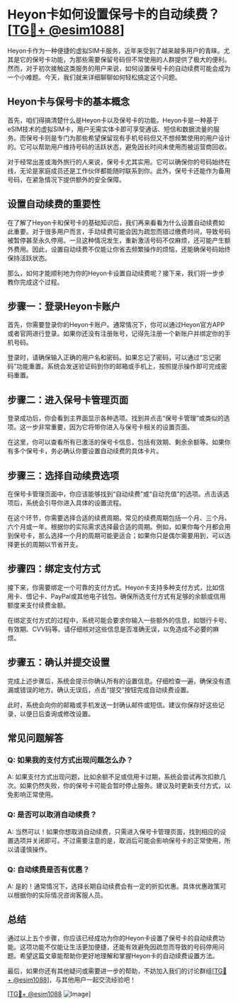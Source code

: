 # Heyon卡如何设置保号卡的自动续费？[[TG💪+ @esim1088](https://t.me/s/esim1088)]

Heyon卡作为一种便捷的虚拟SIM卡服务，近年来受到了越来越多用户的青睐。尤其是它的保号卡功能，为那些需要保留号码但不常使用的人群提供了极大的便利。然而，对于初次接触这类服务的用户来说，如何设置保号卡的自动续费可能会成为一个小难题。今天，我们就来详细聊聊如何轻松搞定这个问题。

## Heyon卡与保号卡的基本概念

首先，咱们得搞清楚什么是Heyon卡以及保号卡的功能。Heyon卡是一种基于eSIM技术的虚拟SIM卡，用户无需实体卡即可享受通话、短信和数据流量的服务。而保号卡则是专门为那些希望保留现有手机号码但又不想频繁使用的用户设计的。它可以帮助用户维持号码的活跃状态，避免因长时间未使用而被运营商回收。

对于经常出差或海外旅行的人来说，保号卡尤其实用。它可以确保你的号码始终在线，无论是家庭成员还是工作伙伴都能随时联系到你。此外，保号卡还能作为备用号码，在紧急情况下提供额外的安全保障。

## 设置自动续费的重要性

在了解了Heyon卡和保号卡的基础知识后，我们再来看看为什么设置自动续费如此重要。对于很多用户而言，手动续费可能会因为疏忽而错过缴费时间，导致号码被暂停甚至永久停用。一旦这种情况发生，重新激活号码不仅麻烦，还可能产生额外费用。因此，设置自动续费不仅能让你省去频繁操作的烦恼，还能确保号码始终保持活跃状态。

那么，如何才能顺利地为你的Heyon卡设置自动续费呢？接下来，我们将一步步教你完成这个过程。

## 步骤一：登录Heyon卡账户

首先，你需要登录你的Heyon卡账户。通常情况下，你可以通过Heyon官方APP或者官网进行登录。如果你还没有注册账号，记得先注册一个新账户并绑定你的手机号码。

登录时，请确保输入正确的用户名和密码。如果忘记了密码，可以通过“忘记密码”功能重置。系统会发送验证码到你的邮箱或手机上，按照提示操作即可完成密码重置。

## 步骤二：进入保号卡管理页面

登录成功后，你会看到主界面显示各种选项。找到并点击“保号卡管理”或类似的选项。这一步非常重要，因为它将带你进入与保号卡相关的设置页面。

在这里，你可以查看所有已激活的保号卡信息，包括有效期、剩余余额等。如果你有多个保号卡，务必确认你要设置自动续费的具体卡片。

## 步骤三：选择自动续费选项

在保号卡管理页面中，你应该能够找到“自动续费”或“自动充值”的选项。点击该选项后，系统会引导你进入具体的设置流程。

在这个环节，你需要选择合适的续费周期。常见的续费周期包括一个月、三个月、六个月或一年。根据你的实际需求选择最合适的周期。例如，如果你每个月都会用到保号卡，那么选择一个月的周期可能更适合；如果你只是偶尔需要用到，可以选择更长的周期以节省开支。

## 步骤四：绑定支付方式

接下来，你需要绑定一个可靠的支付方式。Heyon卡支持多种支付方式，比如信用卡、借记卡、PayPal或其他电子钱包。确保所选支付方式有足够的余额或信用额度来支付续费金额。

在绑定支付方式的过程中，系统可能会要求你输入一些额外的信息，如银行卡号、有效期、CVV码等。请仔细核对这些信息是否准确无误，以免造成不必要的麻烦。

## 步骤五：确认并提交设置

完成上述步骤后，系统会提示你确认所有的设置信息。仔细检查一遍，确保没有遗漏或错误的地方。确认无误后，点击“提交”按钮完成自动续费设置。

此时，系统会向你的邮箱或手机发送一封确认邮件或短信。建议你保存好这些记录，以便日后查询或修改设置。

## 常见问题解答

### Q: 如果我的支付方式出现问题怎么办？
A: 如果支付方式出现问题，比如余额不足或信用卡过期，系统会尝试再次扣款几次。如果仍然失败，你的保号卡可能会暂时停止服务。建议及时更新支付方式，以免影响正常使用。

### Q: 是否可以取消自动续费？
A: 当然可以！如果你想取消自动续费，只需进入保号卡管理页面，找到相应的设置选项并关闭即可。不过需要注意的是，取消后可能会影响保号卡的正常使用，所以请谨慎操作。

### Q: 自动续费是否有优惠？
A: 是的！通常情况下，选择长期自动续费会有一定的折扣优惠。具体优惠政策可以根据你的实际情况咨询客服人员。

## 总结

通过以上五个步骤，你应该已经成功为你的Heyon卡设置了保号卡的自动续费功能。这项功能不仅能让生活更加便捷，还能有效避免因疏忽而导致的号码停用问题。希望这篇文章能帮助你更好地理解和掌握Heyon卡的自动续费设置方法。

最后，如果你还有其他疑问或需要进一步的帮助，不妨加入我们的讨论群组[[TG💪+ @esim1088](https://t.me/s/esim1088)]，与其他用户一起交流经验吧！

[[TG💪+ @esim1088](https://t.me/s/esim1088) ![Image](https://i.postimg.cc/4NQfJmqS/Snipaste-2025-05-13-00-14-12.png)]